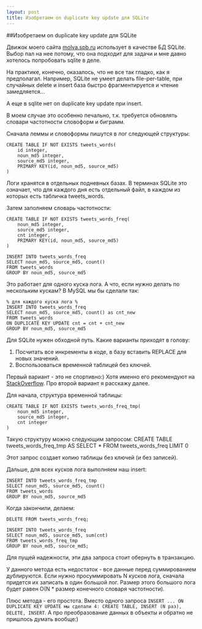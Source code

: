 ```yaml
---
layout: post
title: Изобретаем on duplicate key update для SQLite
---
```


##Изобретаем on duplicate key update для SQLite

Движок моего сайта [molva.spb.ru](molva.spb.ru) использует в качестве БД SQLite. Выбор пал на нее потому, что она подходит для задачи и мне давно хотелось попробовать sqlite в деле.

На практике, конечно, оказалось, что не все так гладко, как я предполагал. Например, SQLite не умеет делать file-per-table, при случайных delete и insert база быстро фрагментируется и чтение замедляется...

А еще в sqlite нет on duplicate key update при insert.

В моем случае это особенно печально, т.к. требуется обновлять словари частотности словоформ и биграмм.

Сначала леммы и словоформы пишутся в лог следующей структуры:  

    CREATE TABLE IF NOT EXISTS tweets_words(
        id integer,
        noun_md5 integer,
        source_md5 integer,
        PRIMARY KEY(id, noun_md5, source_md5)
    )
    
Логи хранятся в отдельных подневных базах. В терминах SQLite это означает, что для каждого дня есть отдельный файл, в каждом из которых есть табличка tweets_words.

Затем заполняем словарь частотности:

    CREATE TABLE IF NOT EXISTS tweets_words_freq(
        noun_md5 integer,
        source_md5 integer,
        cnt integer,
        PRIMARY KEY(id, noun_md5, source_md5)
    )

    INSERT INTO tweets_words_freq
    SELECT noun_md5, source_md5, count() 
    FROM tweets_words
    GROUP BY noun_md5, source_md5

Это работает для одного куска лога. А что, если нужно делать по нескольким кускам?
В MySQL мы бы сделали так:

    % для каждого куска лога %
    INSERT INTO tweets_words_freq
    SELECT noun_md5, source_md5, count() as cnt_new
    FROM tweets_words
    ON DUPLICATE KEY UPDATE cnt = cnt + cnt_new
    GROUP BY noun_md5, source_md5

Для SQLite нужен обходной путь.
Какие варианты приходят в голову:
1) Посчитать все инкременты в коде, в базу вставить REPLACE для новых значений.
2) Воспользоваться временной таблицей без ключей.

Первый вариант - это не спортивно:) Хотя именно его рекомендуют на [StackOverflow](http://stackoverflow.com/questions/2717590/sqlite-upsert-on-duplicate-key-update).
Про второй вариант я расскажу далее.

Для начала, структура временной таблицы:

    CREATE TABLE IF NOT EXISTS tweets_words_freq_tmp(
        noun_md5 integer,
        source_md5 integer,
        cnt integer
    )

Такую структуру можно следующим запросом:
     CREATE TABLE tweets_words_freq_tmp 
     AS SELECT * 
     FROM tweets_words_freq 
     LIMIT 0

Этот запрос создает копию таблицы без ключей (и без записей).

Дальше, для всех кусков лога выполняем наш insert:

    INSERT INTO tweets_words_freq_tmp
    SELECT noun_md5, source_md5, count() 
    FROM tweets_words
    GROUP BY noun_md5, source_md5

Когда закончили, делаем:

    DELETE FROM tweets_words_freq;

    INSERT INTO tweets_words_freq
    SELECT noun_md5, source_md5, sum(cnt) 
    FROM tweets_words_freq_tmp
    GROUP BY noun_md5, source_md5;

Для пущей надежности, эти два запроса стоит обернуть в транзакцию.

У данного метода есть недостаток - все данные перед суммированием дублируются. Если нужно просуммировать N кусков лога, сначала придется их записать в один большой лог. Размер этого большого лога будет равен O(N * размер конечного словаря частотности).

Плюс метода - его простота. Вместо одного запроса `INSERT ... ON DUPLICATE KEY UPDATE мы сделали 4: CREATE TABLE, INSERT (N раз), DELETE, INSERT`. А про преобразование данных в объекты и обратно не пришлось думать вообще:)

